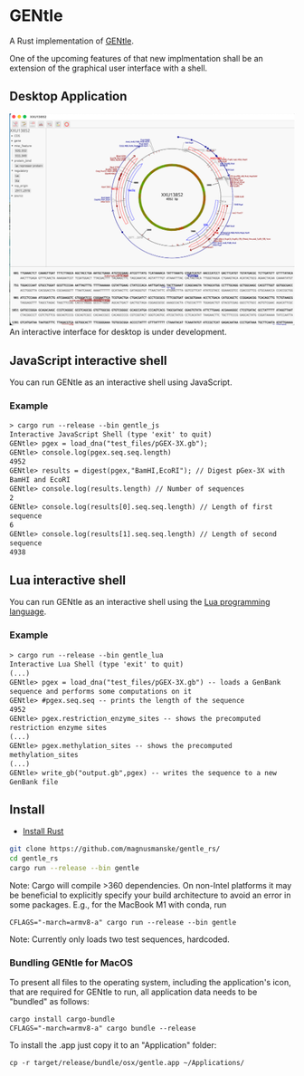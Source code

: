 # GENtle

A Rust implementation of [GENtle](https://github.com/GENtle-persons/gentle-m).

One of the upcoming features of that new implmentation shall be an extension
of the graphical user interface with a shell.

## Desktop Application
![GENtle screenshot](assets/gentle_screenshot.png)
An interactive interface for desktop is under development.

## JavaScript interactive shell
You can run GENtle as an interactive shell using JavaScript.

### Example
```
> cargo run --release --bin gentle_js
Interactive JavaScript Shell (type 'exit' to quit)
GENtle> pgex = load_dna("test_files/pGEX-3X.gb");
GENtle> console.log(pgex.seq.seq.length)
4952
GENtle> results = digest(pgex,"BamHI,EcoRI"); // Digest pGex-3X with BamHI and EcoRI
GENtle> console.log(results.length) // Number of sequences
2
GENtle> console.log(results[0].seq.seq.length) // Length of first sequence
6
GENtle> console.log(results[1].seq.seq.length) // Length of second sequence
4938
```

## Lua interactive shell
You can run GENtle as an interactive shell using the [Lua programming language](https://www.lua.org/).

### Example
```
> cargo run --release --bin gentle_lua
Interactive Lua Shell (type 'exit' to quit)
(...)
GENtle> pgex = load_dna("test_files/pGEX-3X.gb") -- loads a GenBank sequence and performs some computations on it
GENtle> #pgex.seq.seq -- prints the length of the sequence
4952
GENtle> pgex.restriction_enzyme_sites -- shows the precomputed restriction enzyme sites
(...)
GENtle> pgex.methylation_sites -- shows the precomputed methylation_sites
(...)
GENtle> write_gb("output.gb",pgex) -- writes the sequence to a new GenBank file
```

## Install

- [Install Rust](https://www.rust-lang.org/tools/install)
```bash
git clone https://github.com/magnusmanske/gentle_rs/
cd gentle_rs
cargo run --release --bin gentle
```
Note: Cargo will compile >360 dependencies.
On non-Intel platforms it may be beneficial to explicitly specify
your build architecture to avoid an error in some packages.
E.g., for the MacBook M1 with conda, run
```[bash]
CFLAGS="-march=armv8-a" cargo run --release --bin gentle
```
Note: Currently only loads two test sequences, hardcoded.

### Bundling GENtle for MacOS

To present all files to the operating system, including the application's icon,
that are required for GENtle to run, all application data needs to be "bundled"
as follows:

```[bash]
cargo install cargo-bundle
CFLAGS="-march=armv8-a" cargo bundle --release
```
To install the .app just copy it to an "Application" folder:
```[bash]
cp -r target/release/bundle/osx/gentle.app ~/Applications/
```
